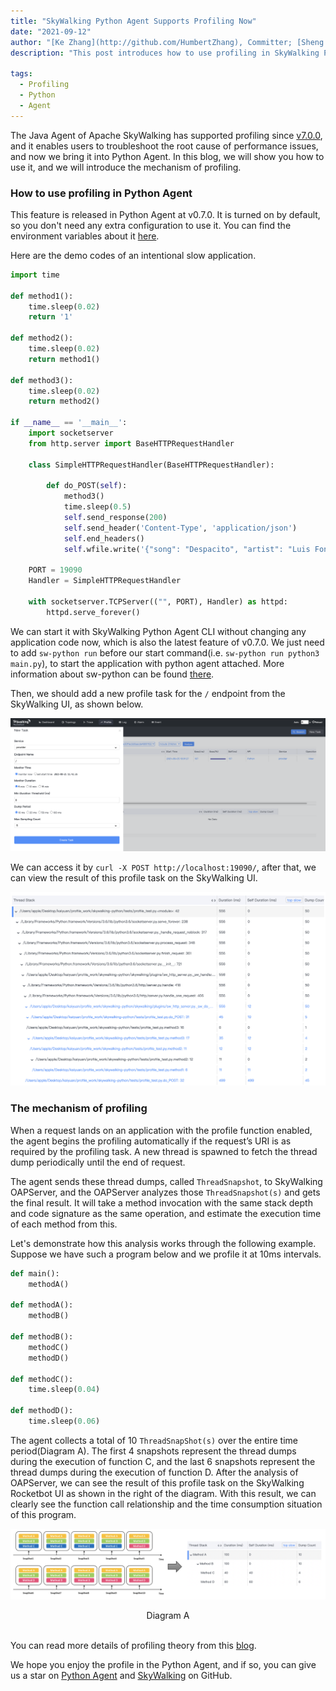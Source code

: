 ```yaml
---
title: "SkyWalking Python Agent Supports Profiling Now"
date: "2021-09-12"
author: "[Ke Zhang](http://github.com/HumbertZhang), Committer; [Sheng Wu](https://github.com/wu-sheng), Tetrate.io, Apache SkyWalking Creator; [Zhenxu Ke](https://github.com/kezhenxu94), Tetrate.io."
description: "This post introduces how to use profiling in SkyWalking Python Agent and the mechanism of profiling."

tags:
  - Profiling
  - Python
  - Agent
---
```


The Java Agent of Apache SkyWalking has supported profiling since [v7.0.0](https://github.com/apache/skywalking/releases/tag/v7.0.0), and it enables users to troubleshoot the root cause of performance issues, and now we bring it into Python Agent.
In this blog, we will show you how to use it, and we will introduce the mechanism of profiling.

### How to use profiling in Python Agent

This feature is released in Python Agent at v0.7.0. It is turned on by default, so you don't need any extra configuration to use it. You can find the environment variables about it [here](https://github.com/apache/skywalking-python/blob/master/docs/en/setup/EnvVars.md#:~:text=SW_AGENT_PROFILE_ACTIVE).

Here are the demo codes of an intentional slow application.

```Python
import time

def method1():
    time.sleep(0.02)
    return '1'

def method2():
    time.sleep(0.02)
    return method1()

def method3():
    time.sleep(0.02)
    return method2()

if __name__ == '__main__':
    import socketserver
    from http.server import BaseHTTPRequestHandler

    class SimpleHTTPRequestHandler(BaseHTTPRequestHandler):

        def do_POST(self):
            method3()
            time.sleep(0.5)
            self.send_response(200)
            self.send_header('Content-Type', 'application/json')
            self.end_headers()
            self.wfile.write('{"song": "Despacito", "artist": "Luis Fonsi"}'.encode('ascii'))

    PORT = 19090
    Handler = SimpleHTTPRequestHandler

    with socketserver.TCPServer(("", PORT), Handler) as httpd:
        httpd.serve_forever()
```

We can start it with SkyWalking Python Agent CLI without changing any application code now, which is also the latest feature of v0.7.0. We just need to add `sw-python run` before our start command(i.e. `sw-python run python3 main.py`), to start the application with python agent attached. More information about sw-python can be found [there](https://github.com/apache/skywalking-python/blob/master/docs/en/setup/CLI.md).

Then, we should add a new profile task for the `/` endpoint from the SkyWalking UI, as shown below.

![profiling-create](profiling-create.png)

We can access it by `curl -X POST http://localhost:19090/`, after that, we can view the result of this profile task on the SkyWalking UI.

![profiling-result](profiling-result.png)

### The mechanism of profiling

When a request lands on an application with the profile function enabled, the agent begins the profiling automatically if the request’s URI is as required by the profiling task. A new thread is spawned to fetch the thread dump periodically until the end of request.

The agent sends these thread dumps, called `ThreadSnapshot`, to SkyWalking OAPServer, and the OAPServer analyzes those `ThreadSnapshot(s)` and gets the final result. It will take a method invocation with the same stack depth and code signature as the same operation, and estimate the execution time of each method from this.

Let's demonstrate how this analysis works through the following example. Suppose we have such a program below and we profile it at 10ms intervals.

```Python
def main():
    methodA()

def methodA():
    methodB()

def methodB():
    methodC()
    methodD()

def methodC():
    time.sleep(0.04)

def methodD():
    time.sleep(0.06)
```

The agent collects a total of 10 `ThreadSnapShot(s)` over the entire time period(Diagram A). The first 4 snapshots represent the thread dumps during the execution of function C, and the last 6 snapshots represent the thread dumps during the execution of function D. After the analysis of OAPServer, we can see the result of this profile task on the SkyWalking Rocketbot UI as shown in the right of the diagram. With this result, we can clearly see the function call relationship and the time consumption situation of this program.

![Diagram A](Diagram_A.png)

<center>Diagram A</center>
<br>

You can read more details of profiling theory from this [blog](https://skywalking.apache.org/blog/2020-04-13-apache-skywalking-profiling/).

We hope you enjoy the profile in the Python Agent, and if so, you can give us a star on [Python Agent](https://github.com/apache/skywalking-python) and [SkyWalking](https://github.com/apache/skywalking) on GitHub.

